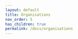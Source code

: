 ```yaml
---
layout: default
title: Organisations
nav_order: 5
has_children: true
permalink: /docs/organisations
---
```


